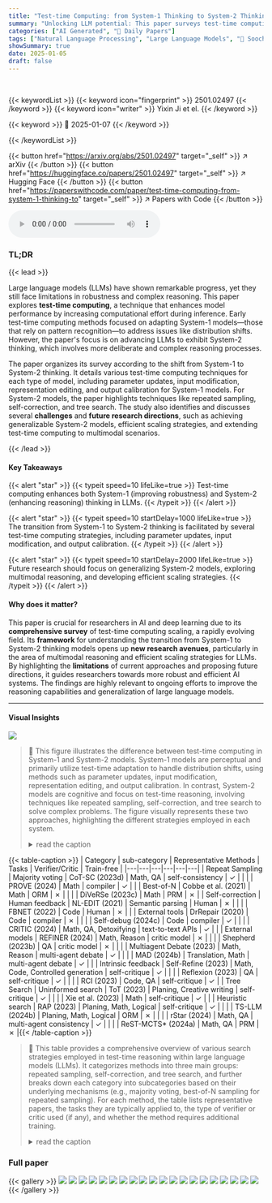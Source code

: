 ```yaml
---
title: "Test-time Computing: from System-1 Thinking to System-2 Thinking"
summary: "Unlocking LLM potential: This paper surveys test-time computing, showing how it boosts reasoning abilities by shifting from reactive System-1 to deliberate System-2 thinking, paving the way for more p..."
categories: ["AI Generated", "🤗 Daily Papers"]
tags: ["Natural Language Processing", "Large Language Models", "🏢 Soochow University",]
showSummary: true
date: 2025-01-05
draft: false
---
```


<br>

{{< keywordList >}}
{{< keyword icon="fingerprint" >}} 2501.02497 {{< /keyword >}}
{{< keyword icon="writer" >}} Yixin Ji et el. {{< /keyword >}}
 
{{< keyword >}} 🤗 2025-01-07 {{< /keyword >}}
 
{{< /keywordList >}}

{{< button href="https://arxiv.org/abs/2501.02497" target="_self" >}}
↗ arXiv
{{< /button >}}
{{< button href="https://huggingface.co/papers/2501.02497" target="_self" >}}
↗ Hugging Face
{{< /button >}}
{{< button href="https://paperswithcode.com/paper/test-time-computing-from-system-1-thinking-to" target="_self" >}}
↗ Papers with Code
{{< /button >}}



<audio controls>
    <source src="https://ai-paper-reviewer.com/2501.02497/podcast.wav" type="audio/wav">
    Your browser does not support the audio element.
</audio>


### TL;DR


{{< lead >}}

Large language models (LLMs) have shown remarkable progress, yet they still face limitations in robustness and complex reasoning.  This paper explores **test-time computing**, a technique that enhances model performance by increasing computational effort during inference.  Early test-time computing methods focused on adapting System-1 models—those that rely on pattern recognition—to address issues like distribution shifts. However, the paper's focus is on advancing LLMs to exhibit System-2 thinking, which involves more deliberate and complex reasoning processes. 

The paper organizes its survey according to the shift from System-1 to System-2 thinking. It details various test-time computing techniques for each type of model, including parameter updates, input modification, representation editing, and output calibration for System-1 models. For System-2 models, the paper highlights techniques like repeated sampling, self-correction, and tree search.  The study also identifies and discusses several **challenges** and **future research directions**, such as achieving generalizable System-2 models, efficient scaling strategies, and extending test-time computing to multimodal scenarios.

{{< /lead >}}


#### Key Takeaways

{{< alert "star" >}}
{{< typeit speed=10 lifeLike=true >}} Test-time computing enhances both System-1 (improving robustness) and System-2 (enhancing reasoning) thinking in LLMs. {{< /typeit >}}
{{< /alert >}}

{{< alert "star" >}}
{{< typeit speed=10 startDelay=1000 lifeLike=true >}} The transition from System-1 to System-2 thinking is facilitated by several test-time computing strategies, including parameter updates, input modification, and output calibration. {{< /typeit >}}
{{< /alert >}}

{{< alert "star" >}}
{{< typeit speed=10 startDelay=2000 lifeLike=true >}} Future research should focus on generalizing System-2 models, exploring multimodal reasoning, and developing efficient scaling strategies. {{< /typeit >}}
{{< /alert >}}

#### Why does it matter?
This paper is crucial for researchers in AI and deep learning due to its **comprehensive survey** of test-time computing scaling, a rapidly evolving field. Its **framework** for understanding the transition from System-1 to System-2 thinking models opens up **new research avenues**, particularly in the area of multimodal reasoning and efficient scaling strategies for LLMs.  By highlighting the **limitations** of current approaches and proposing future directions, it guides researchers towards more robust and efficient AI systems. The findings are highly relevant to ongoing efforts to improve the reasoning capabilities and generalization of large language models.

------
#### Visual Insights



![](https://arxiv.org/html/2501.02497/x1.png)

> 🔼 This figure illustrates the difference between test-time computing in System-1 and System-2 models. System-1 models are perceptual and primarily utilize test-time adaptation to handle distribution shifts, using methods such as parameter updates, input modification, representation editing, and output calibration.  In contrast, System-2 models are cognitive and focus on test-time reasoning, involving techniques like repeated sampling, self-correction, and tree search to solve complex problems. The figure visually represents these two approaches, highlighting the different strategies employed in each system.
> <details>
> <summary>read the caption</summary>
> Figure 1: Illustration of test-time computing in the System-1 and System-2 model.
> </details>





{{< table-caption >}}
| Category | sub-category | Representative Methods | Tasks | Verifier/Critic | Train-free |
|---|---|---|---|---|---| 
| Repeat Sampling | Majority voting | CoT-SC (2023d) | Math, QA | self-consistency | ✓ |
|  |  | PROVE (2024) | Math | compiler | ✓ |
|  | Best-of-N | Cobbe et al. (2021) | Math | ORM | ✗ |
|  |  | DiVeRSe (2023c) | Math | PRM | ✗ |
| Self-correction | Human feedback | NL-EDIT (2021) | Semantic parsing | Human | ✗ |
|  |  | FBNET (2022) | Code | Human | ✗ |
|  | External tools | DrRepair (2020) | Code | compiler | ✗ |
|  |  | Self-debug (2024c) | Code | compiler | ✓ |
|  |  | CRITIC (2024) | Math, QA, Detoxifying | text-to-text APIs | ✓ |
|  | External models | REFINER (2024) | Math, Reason | critic model | ✗ |
|  |  | Shepherd (2023b) | QA | critic model | ✗ |
|  |  | Multiagent Debate (2023) | Math, Reason | multi-agent debate | ✓ |
|  |  | MAD (2024b) | Translation, Math | multi-agent debate | ✓ |
|  | Intrinsic feedback | Self-Refine (2023) | Math, Code, Controlled generation | self-critique | ✓ |
|  |  | Reflexion (2023) | QA | self-critique | ✓ |
|  |  | RCI (2023) | Code, QA | self-critique | ✓ |
| Tree Search | Uninformed search | ToT (2023) | Planing, Creative writing | self-critique | ✓ |
|  |  | Xie et al. (2023) | Math | self-critique | ✓ |
|  | Heuristic search | RAP (2023) | Planing, Math, Logical | self-critique | ✓ |
|  |  | TS-LLM (2024b) | Planing, Math, Logical | ORM | ✗ |
|  |  | rStar (2024) | Math, QA | multi-agent consistency | ✓ |
|  |  | ReST-MCTS* (2024a) | Math, QA | PRM | ✗ |{{< /table-caption >}}

> 🔼 This table provides a comprehensive overview of various search strategies employed in test-time reasoning within large language models (LLMs).  It categorizes methods into three main groups: repeated sampling, self-correction, and tree search, and further breaks down each category into subcategories based on their underlying mechanisms (e.g., majority voting, best-of-N sampling for repeated sampling).  For each method, the table lists representative papers, the tasks they are typically applied to, the type of verifier or critic used (if any), and whether the method requires additional training.
> <details>
> <summary>read the caption</summary>
> Table 1: Overview of search strategies.
> </details>





### Full paper

{{< gallery >}}
<img src="https://ai-paper-reviewer.com/2501.02497/1.png" class="grid-w50 md:grid-w33 xl:grid-w25" />
<img src="https://ai-paper-reviewer.com/2501.02497/2.png" class="grid-w50 md:grid-w33 xl:grid-w25" />
<img src="https://ai-paper-reviewer.com/2501.02497/3.png" class="grid-w50 md:grid-w33 xl:grid-w25" />
<img src="https://ai-paper-reviewer.com/2501.02497/4.png" class="grid-w50 md:grid-w33 xl:grid-w25" />
<img src="https://ai-paper-reviewer.com/2501.02497/5.png" class="grid-w50 md:grid-w33 xl:grid-w25" />
<img src="https://ai-paper-reviewer.com/2501.02497/6.png" class="grid-w50 md:grid-w33 xl:grid-w25" />
<img src="https://ai-paper-reviewer.com/2501.02497/7.png" class="grid-w50 md:grid-w33 xl:grid-w25" />
<img src="https://ai-paper-reviewer.com/2501.02497/8.png" class="grid-w50 md:grid-w33 xl:grid-w25" />
<img src="https://ai-paper-reviewer.com/2501.02497/9.png" class="grid-w50 md:grid-w33 xl:grid-w25" />
<img src="https://ai-paper-reviewer.com/2501.02497/10.png" class="grid-w50 md:grid-w33 xl:grid-w25" />
<img src="https://ai-paper-reviewer.com/2501.02497/11.png" class="grid-w50 md:grid-w33 xl:grid-w25" />
<img src="https://ai-paper-reviewer.com/2501.02497/12.png" class="grid-w50 md:grid-w33 xl:grid-w25" />
<img src="https://ai-paper-reviewer.com/2501.02497/13.png" class="grid-w50 md:grid-w33 xl:grid-w25" />
<img src="https://ai-paper-reviewer.com/2501.02497/14.png" class="grid-w50 md:grid-w33 xl:grid-w25" />
<img src="https://ai-paper-reviewer.com/2501.02497/15.png" class="grid-w50 md:grid-w33 xl:grid-w25" />
<img src="https://ai-paper-reviewer.com/2501.02497/16.png" class="grid-w50 md:grid-w33 xl:grid-w25" />
<img src="https://ai-paper-reviewer.com/2501.02497/17.png" class="grid-w50 md:grid-w33 xl:grid-w25" />
<img src="https://ai-paper-reviewer.com/2501.02497/18.png" class="grid-w50 md:grid-w33 xl:grid-w25" />
<img src="https://ai-paper-reviewer.com/2501.02497/19.png" class="grid-w50 md:grid-w33 xl:grid-w25" />
<img src="https://ai-paper-reviewer.com/2501.02497/20.png" class="grid-w50 md:grid-w33 xl:grid-w25" />
{{< /gallery >}}